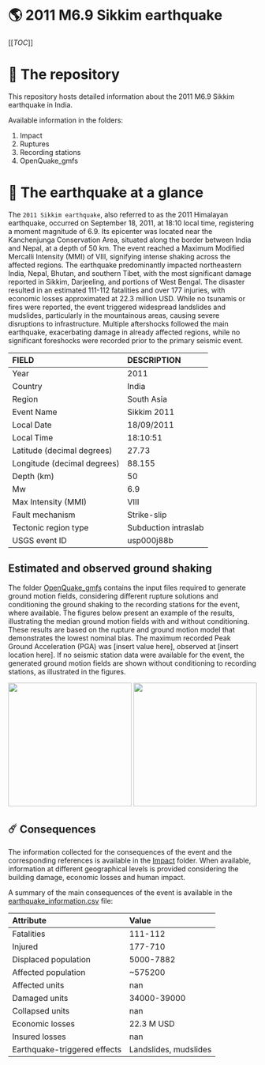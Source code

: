 # 🌎 2011 M6.9 Sikkim earthquake
[[_TOC_]]

# 📂 The repository

This repository hosts detailed information about the 2011 M6.9 Sikkim earthquake in India.

Available information in the folders:

1. Impact
2. Ruptures
3. Recording stations
4. OpenQuake_gmfs


# 🚀 The earthquake at a glance 

The `2011 Sikkim earthquake`, also referred to as the 2011 Himalayan earthquake, occurred on September 18, 2011, at 18:10 local time, registering a moment magnitude of 6.9. Its epicenter was located near the Kanchenjunga Conservation Area, situated along the border between India and Nepal, at a depth of 50 km. The event reached a Maximum Modified Mercalli Intensity (MMI) of VIII, signifying intense shaking across the affected regions. The earthquake predominantly impacted northeastern India, Nepal, Bhutan, and southern Tibet, with the most significant damage reported in Sikkim, Darjeeling, and portions of West Bengal. The disaster resulted in an estimated 111-112 fatalities and over 177 injuries, with economic losses approximated at 22.3 million USD. While no tsunamis or fires were reported, the event triggered widespread landslides and mudslides, particularly in the mountainous areas, causing severe disruptions to infrastructure. Multiple aftershocks followed the main earthquake, exacerbating damage in already affected regions, while no significant foreshocks were recorded prior to the primary seismic event.

| FIELD | DESCRIPTION |
|:-------|:-------------|
| Year | 2011 |
| Country | India |
| Region | South Asia |
| Event Name | Sikkim 2011 |
| Local Date | 18/09/2011 |
| Local Time | 18:10:51 |
| Latitude (decimal degrees) | 27.73 |
| Longitude (decimal degrees) | 88.155 |
| Depth (km) | 50 |
| Mw | 6.9 |
| Max Intensity (MMI) | VIII |
| Fault mechanism | Strike-slip |
| Tectonic region type | Subduction intraslab |
| USGS event ID | usp000j88b |

## Estimated and observed ground shaking

The folder [OpenQuake_gmfs](./OpenQuake_gmfs/) contains the input files required to generate ground motion fields, considering different rupture solutions and conditioning the ground shaking to the recording stations for the event, where available. The figures below present an example of the results, illustrating the median ground motion fields with and without conditioning. These results are based on the rupture and ground motion model that demonstrates the lowest nominal bias. The maximum recorded Peak Ground Acceleration (PGA) was [insert value here], observed at [insert location here]. If no seismic station data were available for the event, the generated ground motion fields are shown without conditioning to recording stations, as illustrated in the figures.

<img src="./OpenQuake_gmfs/median_gmf_stations_none.png" height="250">
<img src="./OpenQuake_gmfs/median_gmf_stations_seismic.png" height="250">

## ☄️ Consequences

The information collected for the consequences of the event and the corresponding references is available in the [Impact](./Impact) folder. When available, information at different geographical levels is provided considering the building damage, economic losses and human impact.

A summary of the main consequences of the event is available in the [earthquake_information.csv](./earthquake_information.csv) file:

| Attribute | Value |
|:-------|:-------------|
| Fatalities | 111-112 |
| Injured | 177-710 |
| Displaced population | 5000-7882 |
| Affected population | ~575200 |
| Affected units | nan |
| Damaged units | 34000-39000 |
| Collapsed units | nan |
| Economic losses | 22.3 M USD |
| Insured losses | nan |
| Earthquake-triggered effects | Landslides, mudslides |